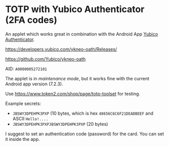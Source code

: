 # TOTP with Yubico Authenticator (2FA codes)

An applet which works great in combination with the
Android App [Yubico Authenticator](https://www.yubico.com/products/yubico-authenticator/).

<https://developers.yubico.com/ykneo-oath/Releases/>

<https://github.com/Yubico/ykneo-oath>

AID: `A0000005272101`

The applet is in *maintenance mode*, but it works fine with the current Android app version (7.2.3).

Use <https://www.token2.com/shop/page/totp-toolset> for testing.

Example secrets:

- `JBSWY3DPEHPK3PXP` (10 bytes, which is hex `48656C6C6F21DEADBEEF` and ASCII `Hello!....`
- `JBSWY3DPEHPK3PXPJBSWY3DPEHPK3PXP` (20 bytes)

I suggest to set an authentication code (password) for the card.
You can set it inside the app.
